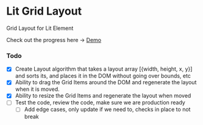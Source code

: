 # Lit Grid Layout

Grid Layout for Lit Element

Check out the progress here -> [Demo](https://lit-grid-layout.netlify.app/)

### Todo

- [x] Create Layout algorithm that takes a layout array [{width, height, x, y}] and sorts its, and places it in the DOM without going over bounds, etc
- [x] Ability to drag the Grid Items around the DOM and regenerate the layout when it is moved.
- [x] Ability to resize the Grid Items and regenerate the layout when moved
- [ ] Test the code, review the code, make sure we are production ready
  - [ ] Add edge cases, only update if we need to, checks in place to not break
